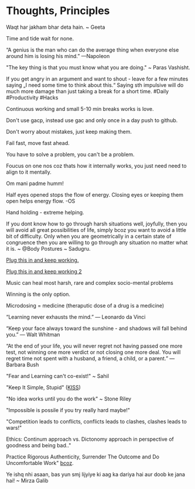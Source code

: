 # Thoughts, Principles

Waqt har jakham bhar deta hain. ~ Geeta

Time and tide wait for none.

“A genius is the man who can do the average thing when everyone else
around him is losing his mind.” —Napoleon

"The key thing is that you must know what you are doing." ~ Paras Vashisht.

If you get angry in an argument and want to shout - leave for a few minutes saying „I need some time to think about this.“ Saying sth impulsive will do much more damage than just taking a break for a short time. #Daily #Productivity #Hacks

Continuous working and small 5-10 min breaks works is love.

Don't use gacp, instead use gac and only once in a day push to github.

Don't worry about mistakes, just keep making them.

Fail fast, move fast ahead.

You have to solve a problem, you can't be a problem.

Foucus on one nos coz thats how it internally works, you just need need to align to it mentally.

Om mani padme humm!

Half eyes opened stops the flow of energy. Closing eyes or keeping them open helps energy flow. -OS

Hand holding - extreme helping.

If you dont know how to go through harsh situations well, joyfully, then you will avoid all great possibilities of life, simply bcoz you want to avoid a little bit of difficulty. Only when you are geometrically in a certain state of congruence then you are willing to go through any situation no matter what it is. ~ @Body Postures ~ Sadugru.

[Plug this in and keep working.](https://youtu.be/LMmuChXra_M)

[Plug this in and keep working 2](https://youtu.be/q1Ng7FgDsNQ)

Music can heal most harsh, rare and complex socio-mental problems

Winning is the only option.

Microdosing = medicine (theraputic dose of a drug is a medicine)

“Learning never exhausts the mind.” ― Leonardo da Vinci

“Keep your face always toward the sunshine - and shadows will fall behind you.” ― Walt Whitman

“At the end of your life, you will never regret not having passed one more test, not winning one more verdict or not closing one more deal. You will regret time not spent with a husband, a friend, a child, or a parent.” ― Barbara Bush

"Fear and Learning can't co-exist!" ~ Sahil

"Keep It Simple, Stupid" ([KISS](https://en.wikipedia.org/wiki/KISS_principle))

"No idea works until you do the work" ~ Stone Riley

"Impossible is possile if you try really hard maybe!"

"Competition leads to conflicts, conflicts leads to clashes, clashes leads to wars!"

Ethics: Continum approach vs. Dictonomy approach in perspective of goodness and being bad.."

Practice Rigorous Authenticity, Surrender The Outcome and Do Uncomfortable Work" [bcoz](https://www.youtube.com/watch?v=UUnRKf2CemA).

Ye ishq nhi asaan, bas yun smj lijyiye ki aag ka dariya hai aur doob ke jana hai! ~ Mirza Galib
